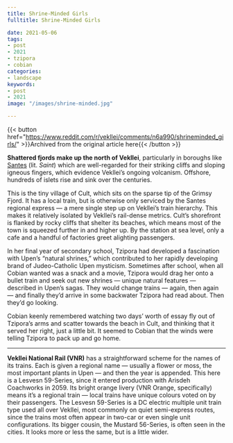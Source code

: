 ```yaml
---
title: Shrine-Minded Girls
fulltitle: Shrine-Minded Girls

date: 2021-05-06
tags:
- post
- 2021
- tzipora
- cobian
categories:
- landscape
keywords:
- post
- 2021
image: "/images/shrine-minded.jpg"

---
```


{{< button href="https://www.reddit.com/r/vekllei/comments/n6a990/shrineminded_girls/" >}}Archived from the original article here{{< /button >}}

**Shattered fjords make up the north of Vekllei**, particularly in boroughs like [Santes](/utopia/vekllei/landscape/boroughs/santes/) (lit. *Saint*) which are well-regarded for their striking cliffs and sloping igneous fingers, which evidence Vekllei’s ongoing volcanism. Offshore, hundreds of islets rise and sink over the centuries.

This is the tiny village of Cult, which sits on the sparse tip of the Grimsy Fjord. It has a local train, but is otherwise only serviced by the Santes regional express — a mere single step up on Vekllei’s train hierarchy. This makes it relatively isolated by Vekllei’s rail-dense metrics. Cult’s shorefront is flanked by rocky cliffs that shelter its beaches, which means most of the town is squeezed further in and higher up. By the station at sea level, only a cafe and a handful of factories greet alighting passengers.

In her final year of secondary school, Tzipora had developed a fascination with Upen’s “natural shrines,” which contributed to her rapidly developing brand of Judeo-Catholic Upen mysticism. Sometimes after school, when all Cobian wanted was a snack and a movie, Tzipora would drag her onto a bullet train and seek out new shrines — unique natural features — described in Upen’s sagas. They would change trains — again, then again — and finally they’d arrive in some backwater Tzipora had read about. Then they’d go looking.

Cobian keenly remembered watching two days’ worth of essay fly out of Tzipora’s arms and scatter towards the beach in Cult, and thinking that it served her right, just a little bit. It seemed to Cobian that the winds were telling Tzipora to pack up and go home.

---

**Vekllei National Rail (VNR)** has a straightforward scheme for the names of its trains. Each is given a regional name — usually a flower or moss, the most important plants in Upen — and then the year is appended. This here is a Lesvesn 59-Series, since it entered production with Arisdeh Coachworks in 2059. Its bright orange livery (VNR Orange, specifically) means it’s a regional train — local trains have unique colours voted on by their passengers. The Lesvesn 59-Series is a DC electric multiple unit train type used all over Vekllei, most commonly on quiet semi-express routes, since the trains most often appear in two-car or even single unit configurations. Its bigger cousin, the Mustard 56-Series, is often seen in the cities. It looks more or less the same, but is a little wider.
